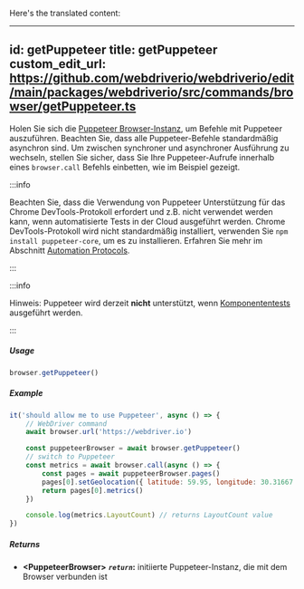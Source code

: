 Here's the translated content:

---
id: getPuppeteer
title: getPuppeteer
custom_edit_url: https://github.com/webdriverio/webdriverio/edit/main/packages/webdriverio/src/commands/browser/getPuppeteer.ts
---

Holen Sie sich die [Puppeteer Browser-Instanz](https://pptr.dev/#?product=Puppeteer&version=v5.1.0&show=api-class-browser), 
um Befehle mit Puppeteer auszuführen. Beachten Sie, dass alle Puppeteer-Befehle 
standardmäßig asynchron sind. Um zwischen synchroner und asynchroner 
Ausführung zu wechseln, stellen Sie sicher, dass Sie Ihre Puppeteer-Aufrufe innerhalb eines `browser.call` 
Befehls einbetten, wie im Beispiel gezeigt.

:::info

Beachten Sie, dass die Verwendung von Puppeteer Unterstützung für das Chrome DevTools-Protokoll erfordert und z.B. 
nicht verwendet werden kann, wenn automatisierte Tests in der Cloud ausgeführt werden. Chrome DevTools-Protokoll wird nicht standardmäßig installiert, 
verwenden Sie `npm install puppeteer-core`, um es zu installieren.
Erfahren Sie mehr im Abschnitt [Automation Protocols](/docs/automationProtocols).

:::

:::info

Hinweis: Puppeteer wird derzeit __nicht__ unterstützt, wenn [Komponententests](/docs/component-testing) ausgeführt werden.

:::

##### Usage

```js
browser.getPuppeteer()
```

##### Example

```js title="getPuppeteer.test.js"
it('should allow me to use Puppeteer', async () => {
    // WebDriver command
    await browser.url('https://webdriver.io')

    const puppeteerBrowser = await browser.getPuppeteer()
    // switch to Puppeteer
    const metrics = await browser.call(async () => {
        const pages = await puppeteerBrowser.pages()
        pages[0].setGeolocation({ latitude: 59.95, longitude: 30.31667 })
        return pages[0].metrics()
    })

    console.log(metrics.LayoutCount) // returns LayoutCount value
})
```

##### Returns

- **&lt;PuppeteerBrowser&gt;**
            **<code><var>return</var></code>:**   initiierte Puppeteer-Instanz, die mit dem Browser verbunden ist